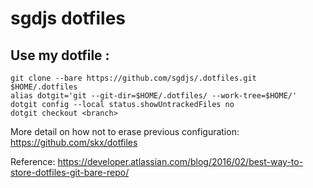 # sgdjs dotfiles

## Use my dotfile :

```
git clone --bare https://github.com/sgdjs/.dotfiles.git $HOME/.dotfiles
alias dotgit='git --git-dir=$HOME/.dotfiles/ --work-tree=$HOME/'
dotgit config --local status.showUntrackedFiles no
dotgit checkout <branch>
```
More detail on how not to erase previous configuration:
https://github.com/skx/dotfiles

Reference:
https://developer.atlassian.com/blog/2016/02/best-way-to-store-dotfiles-git-bare-repo/
